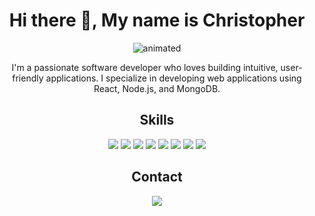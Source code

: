 <h1 align="center">Hi there 👋, My name is Christopher</h1>

<p align="center">
  <img src="https://github.com/zhenchukwu/zhenchukwu/blob/main/gifs/code.gif" alt="animated" />
</p>

<p align="center">I'm a passionate software developer who loves building intuitive, user-friendly applications. I specialize in developing web applications using React, Node.js, and MongoDB.</p>

<h2 align="center">Skills</h2>

<p align="center">
  <img src="https://img.shields.io/badge/-JavaScript-343434?style=flat&logo=javascript" />
  <img src="https://img.shields.io/badge/-React-343434?style=flat&logo=react" />
  <img src="https://img.shields.io/badge/-Node.js-343434?style=flat&logo=node.js" />
  <img src="https://img.shields.io/badge/-MongoDB-343434?style=flat&logo=mongodb" />
  <img src="https://img.shields.io/badge/-HTML5-343434?style=flat&logo=html5" />
  <img src="https://img.shields.io/badge/-CSS3-343434?style=flat&logo=css3" />
  <img src="https://img.shields.io/badge/-Git-343434?style=flat&logo=git" />
  <img src="https://img.shields.io/badge/-Agile Development-343434?style=flat&logo=agile" />
</p>

<!------ <h2 align="center">Projects</h2>

<p align="center">
  <a href="https://github.com/[username]/[project1]"><img src="https://github-readme-stats.vercel.app/api/pin/?username=[username]&repo=[project1]" /></a>
  <a href="https://github.com/[username]/[project2]"><img src="https://github-readme-stats.vercel.app/api/pin/?username=[username]&repo=[project2]" /></a>
</p>

<h2 align="center">Contributions</h2>

<p align="center">
  <a href="https://github.com/[username]/[project1]/pulls"><img src="https://img.shields.io/github/issues-pr/[username]/[project1]" /></a>
</p> ---->


<h2 align="center">Contact</h2>

<p align="center">
  <a href="mailto:zhencjukwu@gmal.com"><img src="https://img.shields.io/badge/-Email-343434?style=flat&logo=gmail" /></a>
  
  <!----
  <a href="[your website URL]"><img src="https://img.shields.io/badge/-Website-343434?style=flat&logo=google-chrome" /></a>
  <a href="https://www.linkedin.com/in/[your LinkedIn ID]"><img src="https://img.shields.io/badge/-LinkedIn-343434?style=flat&logo=linkedin" /></a>
</p> ---->




  
  

 
